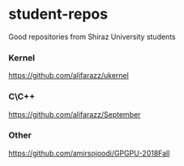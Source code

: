# student-repos
Good repositories from Shiraz University students
### Kernel
https://github.com/alifarazz/ukernel
### C\C++
https://github.com/alifarazz/September
### Other
https://github.com/amirsojoodi/GPGPU-2018Fall

